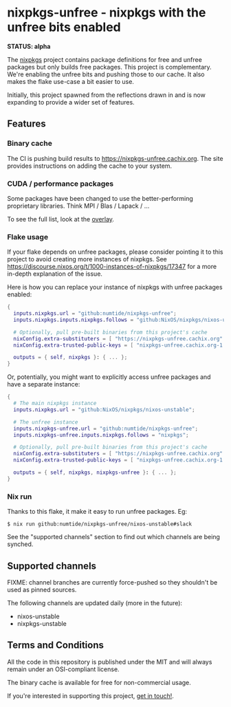 # nixpkgs-unfree - nixpkgs with the unfree bits enabled

**STATUS: alpha**

The [nixpkgs](https://github.com/NixOS/nixpkgs) project contains package
definitions for free and unfree packages but only builds free packages. This
project is complementary. We're enabling the unfree bits and pushing those to
our cache.  It also makes the flake use-case a bit easier to use.

Initially, this project spawned from the reflections drawn in and is now
expanding to provide a wider set of features.

## Features

### Binary cache

The CI is pushing build results to <https://nixpkgs-unfree.cachix.org>. The
site provides instructions on adding the cache to your system.

### CUDA / performance packages

Some packages have been changed to use the better-performing proprietary
libraries. Think MPI / Blas / Lapack / ...

To see the full list, look at the [overlay](./overlay.nix).

### Flake usage

If your flake depends on unfree packages, please consider pointing it to this
project to avoid creating more instances of nixpkgs. See
<https://discourse.nixos.org/t/1000-instances-of-nixpkgs/17347> for a more
in-depth explanation of the issue.

Here is how you can replace your instance of nixpkgs with unfree packages
enabled:

```nix
{
  inputs.nixpkgs.url = "github:numtide/nixpkgs-unfree";
  inputs.nixpkgs.inputs.nixpkgs.follows = "github:NixOS/nixpkgs/nixos-unstable";

  # Optionally, pull pre-built binaries from this project's cache
  nixConfig.extra-substituters = [ "https://nixpkgs-unfree.cachix.org" ];
  nixConfig.extra-trusted-public-keys = [ "nixpkgs-unfree.cachix.org-1:hqvoInulhbV4nJ9yJOEr+4wxhDV4xq2d1DK7S6Nj6rs=" ];

  outputs = { self, nixpkgs }: { ... };
}
```

Or, potentially, you might want to explicitly access unfree packages and have
a separate instance:

```nix
{
  # The main nixpkgs instance
  inputs.nixpkgs.url = "github:NixOS/nixpkgs/nixos-unstable";

  # The unfree instance
  inputs.nixpkgs-unfree.url = "github:numtide/nixpkgs-unfree";
  inputs.nixpkgs-unfree.inputs.nixpkgs.follows = "nixpkgs";

  # Optionally, pull pre-built binaries from this project's cache
  nixConfig.extra-substituters = [ "https://nixpkgs-unfree.cachix.org" ];
  nixConfig.extra-trusted-public-keys = [ "nixpkgs-unfree.cachix.org-1:hqvoInulhbV4nJ9yJOEr+4wxhDV4xq2d1DK7S6Nj6rs=" ];

  outputs = { self, nixpkgs, nixpkgs-unfree }: { ... };
}
```

### Nix run

Thanks to this flake, it make it easy to run unfree packages. Eg:

```console
$ nix run github:numtide/nixpkgs-unfree/nixos-unstable#slack
```

See the "supported channels" section to find out which channels are being synched.

## Supported channels

FIXME: channel branches are currently force-pushed so they shouldn't be used as pinned sources.

The following channels are updated daily (more in the future):

* nixos-unstable
* nixpkgs-unstable

## Terms and Conditions

All the code in this repository is published under the MIT and will always
remain under an OSI-compliant license.

The binary cache is available for free for non-commercial usage.

If you're interested in supporting this project,
[get in touch!](https://numtide.com/#contact).
